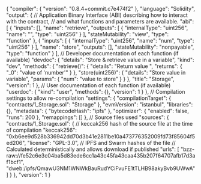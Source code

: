 {
  "compiler": { "version": "0.8.4+commit.c7e474f2" },
  "language": "Solidity",
  "output": {
    // Application Binary Interface (ABI) describing how to interact with the contract,
    // and what functions and parameters are available.
    "abi": [
      {
        "inputs": [],
        "name": "retrieve",
        "outputs": [
          { "internalType": "uint256", "name": "", "type": "uint256" }
        ],
        "stateMutability": "view",
        "type": "function"
      },
      {
        "inputs": [
          { "internalType": "uint256", "name": "num", "type": "uint256" }
        ],
        "name": "store",
        "outputs": [],
        "stateMutability": "nonpayable",
        "type": "function"
      }
    ],
    // Developer documentation of each function (if available)
    "devdoc": {
      "details": "Store & retrieve value in a variable",
      "kind": "dev",
      "methods": {
        "retrieve()": {
          "details": "Return value ",
          "returns": { "_0": "value of 'number'" }
        },
        "store(uint256)": {
          "details": "Store value in variable",
          "params": { "num": "value to store" }
        }
      },
      "title": "Storage",
      "version": 1
    },
    // User documentation of each function (if available)
    "userdoc": { "kind": "user", "methods": {}, "version": 1 }
  },
  // Compilation settings to allow re-compilation
  "settings": {
    "compilationTarget": { "contracts/1_Storage.sol": "Storage" },
    "evmVersion": "istanbul",
    "libraries": {},
    "metadata": { "bytecodeHash": "ipfs" },
    "optimizer": { "enabled": false, "runs": 200 },
    "remappings": []
  },
  // Source files used 
  "sources": {
    "contracts/1_Storage.sol": {
      // keccak256 hash of the source file at the time of compilation
      "keccak256": "0xb6ee9d528b336942dd70d3b41e2811be10a473776352009fd73f85604f5ed206",
      "license": "GPL-3.0",
      // IPFS and Swarm hashes of the file
      // Calculated deterministically and allows download if published
      "urls": [
        "bzz-raw://fe52c6e3c04ba5d83ede6cc1a43c45fa43caa435b207f64707afb17d3af1bcf1",
        "dweb:/ipfs/QmawU3NM1WNWkBauRudYCiFvuFE1tTLHB98akyBvb9UWwA"
      ]
    }
  },
  "version": 1
}

